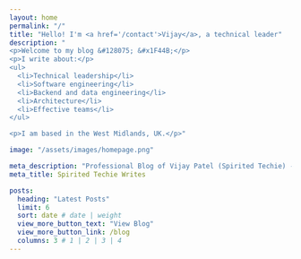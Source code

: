 ```yaml
---
layout: home
permalink: "/"
title: "Hello! I'm <a href='/contact'>Vijay</a>, a technical leader"
description: "
<p>Welcome to my blog &#128075; &#x1F44B;</p>
<p>I write about:</p>
<ul>
  <li>Technical leadership</li>
  <li>Software engineering</li>
  <li>Backend and data engineering</li>
  <li>Architecture</li>
  <li>Effective teams</li>
</ul>

<p>I am based in the West Midlands, UK.</p>"

image: "/assets/images/homepage.png"

meta_description: "Professional Blog of Vijay Patel (Spirited Techie) - Technical Leadership, Software & Data Engineering, Architecture, Effective Teams"
meta_title: Spirited Techie Writes

posts:
  heading: "Latest Posts"
  limit: 6
  sort: date # date | weight
  view_more_button_text: "View Blog"
  view_more_button_link: /blog
  columns: 3 # 1 | 2 | 3 | 4
---
```


